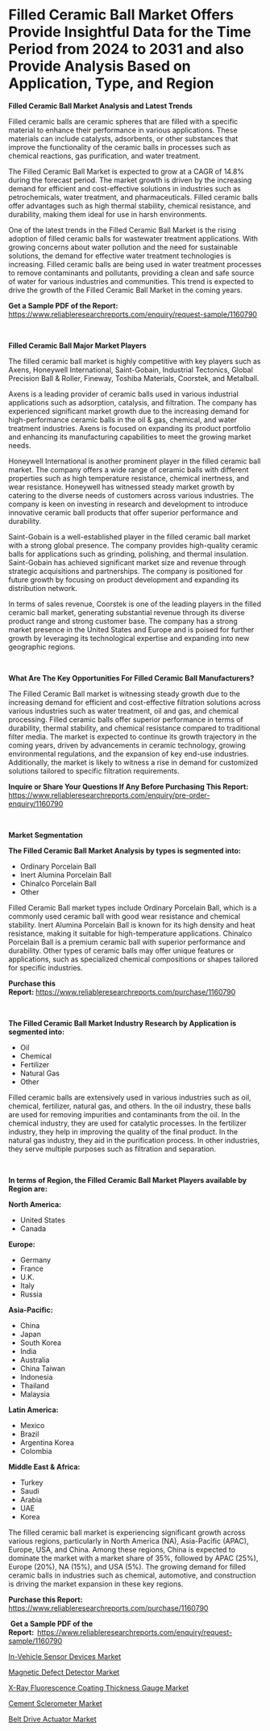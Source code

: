 <p><h1>Filled Ceramic Ball Market Offers Provide Insightful Data for the Time Period from 2024 to 2031 and also Provide Analysis Based on Application, Type, and Region</h1></p><p><strong>Filled Ceramic Ball Market Analysis and Latest Trends</strong></p>
<p><p>Filled ceramic balls are ceramic spheres that are filled with a specific material to enhance their performance in various applications. These materials can include catalysts, adsorbents, or other substances that improve the functionality of the ceramic balls in processes such as chemical reactions, gas purification, and water treatment.</p><p>The Filled Ceramic Ball Market is expected to grow at a CAGR of 14.8% during the forecast period. The market growth is driven by the increasing demand for efficient and cost-effective solutions in industries such as petrochemicals, water treatment, and pharmaceuticals. Filled ceramic balls offer advantages such as high thermal stability, chemical resistance, and durability, making them ideal for use in harsh environments.</p><p>One of the latest trends in the Filled Ceramic Ball Market is the rising adoption of filled ceramic balls for wastewater treatment applications. With growing concerns about water pollution and the need for sustainable solutions, the demand for effective water treatment technologies is increasing. Filled ceramic balls are being used in water treatment processes to remove contaminants and pollutants, providing a clean and safe source of water for various industries and communities. This trend is expected to drive the growth of the Filled Ceramic Ball Market in the coming years.</p></p>
<p><strong>Get a Sample PDF of the Report:&nbsp;</strong> <a href="https://www.reliableresearchreports.com/enquiry/request-sample/1160790">https://www.reliableresearchreports.com/enquiry/request-sample/1160790</a></p>
<p>&nbsp;</p>
<p><strong>Filled Ceramic Ball Major Market Players</strong></p>
<p><p>The filled ceramic ball market is highly competitive with key players such as Axens, Honeywell International, Saint-Gobain, Industrial Tectonics, Global Precision Ball & Roller, Fineway, Toshiba Materials, Coorstek, and Metalball.</p><p>Axens is a leading provider of ceramic balls used in various industrial applications such as adsorption, catalysis, and filtration. The company has experienced significant market growth due to the increasing demand for high-performance ceramic balls in the oil & gas, chemical, and water treatment industries. Axens is focused on expanding its product portfolio and enhancing its manufacturing capabilities to meet the growing market needs.</p><p>Honeywell International is another prominent player in the filled ceramic ball market. The company offers a wide range of ceramic balls with different properties such as high temperature resistance, chemical inertness, and wear resistance. Honeywell has witnessed steady market growth by catering to the diverse needs of customers across various industries. The company is keen on investing in research and development to introduce innovative ceramic ball products that offer superior performance and durability.</p><p>Saint-Gobain is a well-established player in the filled ceramic ball market with a strong global presence. The company provides high-quality ceramic balls for applications such as grinding, polishing, and thermal insulation. Saint-Gobain has achieved significant market size and revenue through strategic acquisitions and partnerships. The company is positioned for future growth by focusing on product development and expanding its distribution network.</p><p>In terms of sales revenue, Coorstek is one of the leading players in the filled ceramic ball market, generating substantial revenue through its diverse product range and strong customer base. The company has a strong market presence in the United States and Europe and is poised for further growth by leveraging its technological expertise and expanding into new geographic regions.</p></p>
<p>&nbsp;</p>
<p><strong>What Are The Key Opportunities For Filled Ceramic Ball Manufacturers?</strong></p>
<p><p>The Filled Ceramic Ball market is witnessing steady growth due to the increasing demand for efficient and cost-effective filtration solutions across various industries such as water treatment, oil and gas, and chemical processing. Filled ceramic balls offer superior performance in terms of durability, thermal stability, and chemical resistance compared to traditional filter media. The market is expected to continue its growth trajectory in the coming years, driven by advancements in ceramic technology, growing environmental regulations, and the expansion of key end-use industries. Additionally, the market is likely to witness a rise in demand for customized solutions tailored to specific filtration requirements.</p></p>
<p><strong>Inquire or Share Your Questions If Any Before Purchasing This Report:</strong> <a href="https://www.reliableresearchreports.com/enquiry/pre-order-enquiry/1160790">https://www.reliableresearchreports.com/enquiry/pre-order-enquiry/1160790</a></p>
<p>&nbsp;</p>
<p><strong>Market Segmentation</strong></p>
<p><strong>The Filled Ceramic Ball Market Analysis by types is segmented into:</strong></p>
<p><ul><li>Ordinary Porcelain Ball</li><li>Inert Alumina Porcelain Ball</li><li>Chinalco Porcelain Ball</li><li>Other</li></ul></p>
<p><p>Filled Ceramic Ball market types include Ordinary Porcelain Ball, which is a commonly used ceramic ball with good wear resistance and chemical stability. Inert Alumina Porcelain Ball is known for its high density and heat resistance, making it suitable for high-temperature applications. Chinalco Porcelain Ball is a premium ceramic ball with superior performance and durability. Other types of ceramic balls may offer unique features or applications, such as specialized chemical compositions or shapes tailored for specific industries.</p></p>
<p><strong>Purchase this Report:&nbsp;</strong><a href="https://www.reliableresearchreports.com/purchase/1160790">https://www.reliableresearchreports.com/purchase/1160790</a></p>
<p>&nbsp;</p>
<p><strong>The Filled Ceramic Ball Market Industry Research by Application is segmented into:</strong></p>
<p><ul><li>Oil</li><li>Chemical</li><li>Fertilizer</li><li>Natural Gas</li><li>Other</li></ul></p>
<p><p>Filled ceramic balls are extensively used in various industries such as oil, chemical, fertilizer, natural gas, and others. In the oil industry, these balls are used for removing impurities and contaminants from the oil. In the chemical industry, they are used for catalytic processes. In the fertilizer industry, they help in improving the quality of the final product. In the natural gas industry, they aid in the purification process. In other industries, they serve multiple purposes such as filtration and separation.</p></p>
<p>&nbsp;</p>
<p><strong>In terms of Region, the Filled Ceramic Ball Market Players available by Region are:</strong></p>
<p>
    <p> <strong> North America: </strong>
        <ul>
            <li>United States</li>
            <li>Canada</li>
        </ul>
        </p> 
    <p> <strong> Europe: </strong>
        <ul>
            <li>Germany</li>
            <li>France</li>
            <li>U.K.</li>
            <li>Italy</li>
            <li>Russia</li>
        </ul>
        </p> 
    <p> <strong> Asia-Pacific: </strong>
        <ul>
            <li>China</li>
            <li>Japan</li>
            <li>South Korea</li>
            <li>India</li>
            <li>Australia</li>
            <li>China Taiwan</li>
            <li>Indonesia</li>
            <li>Thailand</li>
            <li>Malaysia</li>
        </ul>
        </p> 
    <p> <strong> Latin America: </strong>
        <ul>
            <li>Mexico</li>
            <li>Brazil</li>
            <li>Argentina Korea</li>
            <li>Colombia</li>
        </ul>
        </p> 
    <p> <strong> Middle East & Africa: </strong>
        <ul>
            <li>Turkey</li>
            <li>Saudi</li>
            <li>Arabia</li>
            <li>UAE</li>
            <li>Korea</li>
        </ul>
    </p>
    </p>
<p><p>The filled ceramic ball market is experiencing significant growth across various regions, particularly in North America (NA), Asia-Pacific (APAC), Europe, USA, and China. Among these regions, China is expected to dominate the market with a market share of 35%, followed by APAC (25%), Europe (20%), NA (15%), and USA (5%). The growing demand for filled ceramic balls in industries such as chemical, automotive, and construction is driving the market expansion in these key regions.</p></p>
<p><strong>Purchase this Report: </strong><a href="https://www.reliableresearchreports.com/purchase/1160790">https://www.reliableresearchreports.com/purchase/1160790</a></p>
<p>&nbsp;<strong>Get a Sample PDF of the Report:&nbsp;&nbsp;</strong><a href="https://www.reliableresearchreports.com/enquiry/request-sample/1160790">https://www.reliableresearchreports.com/enquiry/request-sample/1160790</a></p>
<p><strong></strong></p>
<p><p><a href="https://issuu.com/reportprime-2/docs/in-vehicle-sensor-devices-market-size-2030.pptx">In-Vehicle Sensor Devices Market</a></p><p><a href="https://github.com/elizabethdagraca/Market-Research-Report-List-1/blob/main/magnetic-defect-detector-market.md">Magnetic Defect Detector Market</a></p><p><a href="https://issuu.com/reportprime-2/docs/x-ray-fluorescence-coating-thickness-gauge-market-">X-Ray Fluorescence Coating Thickness Gauge Market</a></p><p><a href="https://github.com/zjyglelu/Market-Research-Report-List-1/blob/main/cement-sclerometer-market.md">Cement Sclerometer Market</a></p><p><a href="https://medium.com/@ginawindler1/belt-drive-actuator-market-size-market-outlook-and-market-forecast-2024-to-2031-62386ef53648">Belt Drive Actuator Market</a></p></p>